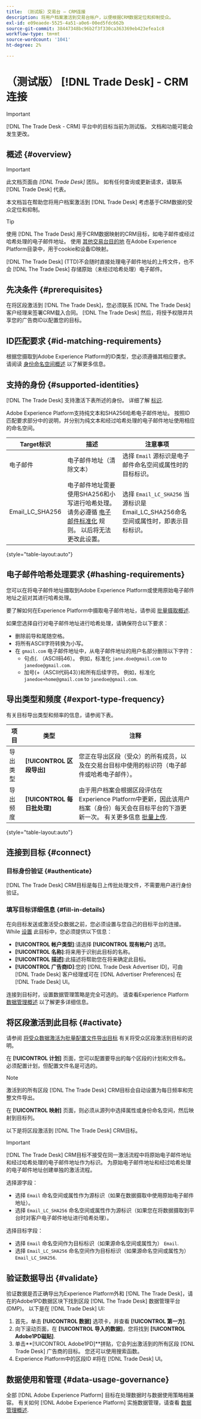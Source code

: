```yaml
---
title: （测试版）交易台 — CRM连接
description: 将用户档案激活到交易台帐户，以便根据CRM数据定位和抑制受众。
exl-id: e09eaede-5525-4a51-a0e6-00ed5fdc662b
source-git-commit: 38447348bc96b2f3f330ca363369eb423efea1c8
workflow-type: tm+mt
source-wordcount: '1041'
ht-degree: 2%

---
```


# （测试版） [!DNL Trade Desk] - CRM连接

>[!IMPORTANT]
>
> [!DNL The Trade Desk - CRM] 平台中的目标当前为测试版。 文档和功能可能会发生更改。

## 概述 {#overview}

>[!IMPORTANT]
>
> 此文档页面由 *[!DNL Trade Desk]* 团队。 如有任何查询或更新请求，请联系 [!DNL Trade Desk] 代表。

本文档旨在帮助您将用户档案激活到 [!DNL Trade Desk] 考虑基于CRM数据的受众定位和抑制。

>[!TIP]
>
>使用 [!DNL The Trade Desk] 用于CRM数据映射的CRM目标，如电子邮件或经过哈希处理的电子邮件地址。 使用 [其他交易台目的地](/help/destinations/catalog/advertising/tradedesk.md) 在Adobe Experience Platform目录中，用于cookie和设备ID映射。

[!DNL The Trade Desk] (TTD)不会随时直接处理电子邮件地址的上传文件，也不会 [!DNL The Trade Desk] 存储原始（未经过哈希处理）电子邮件。

## 先决条件 {#prerequisites}

在将区段激活到 [!DNL The Trade Desk]，您必须联系 [!DNL The Trade Desk] 客户经理来签署CRM载入合同。 [!DNL The Trade Desk] 然后，将授予权限并共享您的广告商ID以配置您的目标。

## ID匹配要求 {#id-matching-requirements}

根据您摄取到Adobe Experience Platform的ID类型，您必须遵循其相应要求。 请阅读 [身份命名空间概述](https://experienceleague.adobe.com/docs/experience-platform/identity/namespaces.html?lang=zh-Hans) 以了解更多信息。

## 支持的身份 {#supported-identities}

[!DNL The Trade Desk] 支持激活下表所述的身份。 详细了解 [标识](/help/identity-service/namespaces.md).

Adobe Experience Platform支持纯文本和SHA256哈希电子邮件地址。 按照ID匹配要求部分中的说明，并分别为纯文本和经过哈希处理的电子邮件地址使用相应的命名空间。

| Target标识 | 描述 | 注意事项 |
|---|---|---|
| 电子邮件 | 电子邮件地址（清除文本） | 选择 `Email` 源标识是电子邮件命名空间或属性时的目标标识。 |
| Email_LC_SHA256 | 电子邮件地址需要使用SHA256和小写进行哈希处理。 请务必遵循 [电子邮件标准化](https://github.com/UnifiedID2/uid2docs/tree/main/api#email-address-normalization) 规则。 以后将无法更改此设置。 | 选择 `Email_LC_SHA256` 当源标识是Email_LC_SHA256命名空间或属性时，即表示目标标识。 |

{style=&quot;table-layout:auto&quot;}

## 电子邮件哈希处理要求 {#hashing-requirements}

您可以在将电子邮件地址摄取到Adobe Experience Platform或使用原始电子邮件地址之前对其进行哈希处理。

要了解如何在Experience Platform中摄取电子邮件地址，请参阅 [批量摄取概述](https://experienceleague.adobe.com/docs/experience-platform/ingestion/batch/overview.html?lang=en).

如果您选择自行对电子邮件地址进行哈希处理，请确保符合以下要求：

* 删除前导和尾随空格。
* 将所有ASCII字符转换为小写。
* 在 `gmail.com` 电子邮件地址中，从电子邮件地址的用户名部分删除以下字符：
   * 句点(. （ASCII码46）。 例如，标准化 `jane.doe@gmail.com` to `janedoe@gmail.com`.
   * 加号(+（ASCII代码43）)和所有后续字符。 例如，标准化 `janedoe+home@gmail.com` to `janedoe@gmail.com`.

## 导出类型和频度 {#export-type-frequency}

有关目标导出类型和频率的信息，请参阅下表。

| 项目 | 类型 | 注释 |
---------|----------|---------|
| 导出类型 | **[!UICONTROL 区段导出]** | 您正在导出区段（受众）的所有成员，以及在交易台目标中使用的标识符（电子邮件或哈希电子邮件）。 |
| 导出频度 | **[!UICONTROL 每日批处理]** | 由于用户档案会根据区段评估在Experience Platform中更新，因此该用户档案（身份）每天会在目标平台的下游更新一次。 有关更多信息 [批量上传](https://experienceleague.adobe.com/docs/experience-platform/destinations/destination-types.html?lang=en#file-based). |

{style=&quot;table-layout:auto&quot;}

## 连接到目标 {#connect}

### 目标身份验证 {#authenticate}

[!DNL The Trade Desk] CRM目标是每日上传批处理文件，不需要用户进行身份验证。

### 填写目标详细信息 {#fill-in-details}

在向目标发送或激活受众数据之前，您必须设置与您自己的目标平台的连接。 While [设置](https://experienceleague.adobe.com/docs/experience-platform/destinations/ui/connect-destination.html?lang=en) 此目标中，您必须提供以下信息：

* **[!UICONTROL 帐户类型]**:请选择 **[!UICONTROL 现有帐户]** 选项。
* **[!UICONTROL 名称]**:将来用于识别此目标的名称。
* **[!UICONTROL 描述]**:此描述将帮助您在将来确定此目标。
* **[!UICONTROL 广告商ID]**:您的 [!DNL Trade Desk Advertiser ID]，可由 [!DNL Trade Desk] 客户经理或可在 [!DNL Advertiser Preferences] 在 [!DNL Trade Desk] UI。

连接到目标时，设置数据管理策略是完全可选的。 请查看Experience Platform [数据管理概述](https://experienceleague.adobe.com/docs/experience-platform/data-governance/policies/overview.html?lang=en) 以了解更多详细信息。

## 将区段激活到此目标 {#activate}

请参阅 [将受众数据激活为批量配置文件导出目标](https://experienceleague.adobe.com/docs/experience-platform/destinations/ui/activate/activate-batch-profile-destinations.html?lang=en) 有关将受众区段激活到目标的说明。

在 **[!UICONTROL 计划]** 页面，您可以配置要导出的每个区段的计划和文件名。 必须配置计划，但配置文件名是可选的。

>[!NOTE]
>
>激活到的所有区段 [!DNL The Trade Desk] CRM目标会自动设置为每日频率和完整文件导出。

在 **[!UICONTROL 映射]** 页面，则必须从源列中选择属性或身份命名空间，然后映射到目标列。

以下是将区段激活到 [!DNL The Trade Desk] CRM目标。

>[!IMPORTANT]
>
> [!DNL The Trade Desk] CRM目标不接受在同一激活流程中将原始电子邮件地址和经过哈希处理的电子邮件地址作为标识。 为原始电子邮件地址和经过哈希处理的电子邮件地址创建单独的激活流程。

选择源字段：

* 选择 `Email` 命名空间或属性作为源标识（如果在数据摄取中使用原始电子邮件地址）。
* 选择 `Email_LC_SHA256` 命名空间或属性作为源标识（如果您在将数据摄取到平台时对客户电子邮件地址进行哈希处理）。

选择目标字段：

* 选择 `Email` 命名空间作为目标标识（如果源命名空间或属性为） `Email`.
* 选择 `Email_LC_SHA256` 命名空间作为目标标识（如果源命名空间或属性为） `Email_LC_SHA256`.

## 验证数据导出 {#validate}

验证数据是否正确导出为Experience Platform外和 [!DNL The Trade Desk]，请在的Adobe1PD数据区块下找到区段 [!DNL The Trade Desk] 数据管理平台(DMP)。 以下是在 [!DNL Trade Desk] UI:

1. 首先，单击 **[!UICONTROL 数据]** 选项卡，并查看 **[!UICONTROL 第一方]**.
2. 向下滚动页面，在 **[!UICONTROL 导入的数据]**，您将找到 **[!UICONTROL Adobe1PD磁贴]**.
3. 单击**[!UICONTROL Adobe1PD]**拼贴，它会列出激活到的所有区段 [!DNL Trade Desk] 广告商的目标。 您还可以使用搜索函数。
4. Experience Platform中的区段ID #将在 [!DNL Trade Desk] UI。

## 数据使用和管理 {#data-usage-governance}

全部 [!DNL Adobe Experience Platform] 目标在处理数据时与数据使用策略相兼容。 有关如何 [!DNL Adobe Experience Platform] 实施数据管理，请查看 [数据管理概述](/help/data-governance/home.md).

